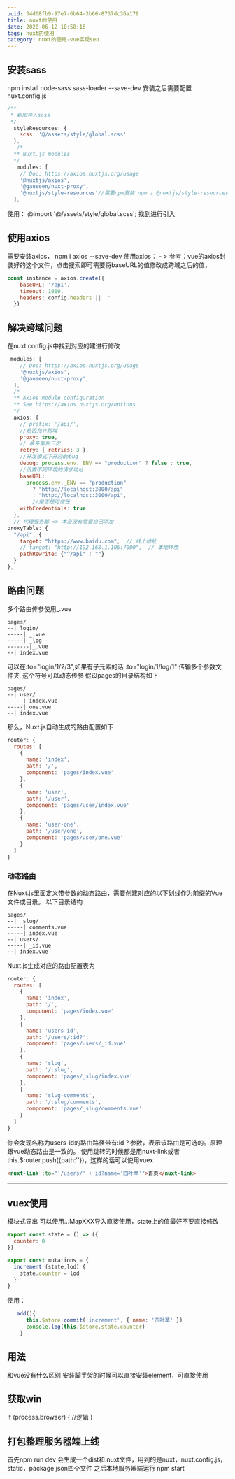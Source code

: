 ```yaml
---
uuid: 34d68fb9-97e7-6b64-3b66-8737dc36a179
title: nuxt的使用
date: 2020-06-12 10:58:16
tags: nuxt的使用
category: nuxt的使用-vue实现seo
---
```

##  安装sass
npm install node-sass sass-loader --save-dev
安装之后需要配置nuxt.config.js
```js
/**
 * 新加导入scss
 */
  styleResources: {
    scss: '@/assets/style/global.scss'
  },
   /*
  ** Nuxt.js modules
  */
   modules: [
    // Doc: https://axios.nuxtjs.org/usage
    '@nuxtjs/axios',
    '@gauseen/nuxt-proxy',
    '@nuxtjs/style-resources'//需要npm安装 npm i @nuxtjs/style-resources --save-dev
  ],
```
使用：
@import '@/assets/style/global.scss';
找到进行引入

##  使用axios
需要安装axios，
npm i axios --save-dev
使用axios： - > 参考：vue的axios封装好的这个文件，点击搜索即可需要将baseURL的值修改成跨域之后的值，
```js
const instance = axios.create({
    baseURL: '/api',
    timeout: 1000,
    headers: config.headers || ''
  })

```
##  解决跨域问题
在nuxt.config.js中找到对应的建进行修改

```js
 modules: [
    // Doc: https://axios.nuxtjs.org/usage
    '@nuxtjs/axios',
    '@gauseen/nuxt-proxy',
  ],
  /*
  ** Axios module configuration
  ** See https://axios.nuxtjs.org/options
  */
  axios: {
    // prefix: '/api/',
    //是否允许跨域
    proxy: true,
    // 最多重发三次
    retry: { retries: 3 },
    //开发模式下开启debug
    debug: process.env._ENV == "production" ? false : true,
    //设置不同环境的请求地址
    baseURL:
      process.env._ENV == "production"
        ? "http://localhost:3000/api"
        : "http://localhost:3000/api",
        //是否是可信任
    withCredentials: true
  },
  // 代理服务器 => 本身没有需要自己添加
proxyTable: {
  "/api": {
    target: "https://www.baidu.com",  // 线上地址
    // target: "http://192.168.1.106:7000",  // 本地环境
    pathRewrite: {"^/api" : ""}
  }
},
```
##  路由问题
多个路由传参使用_.vue
```
pages/
--| login/
-----| _.vue
-----| _log
-------|_.vue
--| index.vue
```
可以在:to="login/1/2/3",如果有子元素的话 :to="login/1/log/1" 传输多个参数文件夹_这个符号可以动态传参
假设pages的目录结构如下
```
pages/
--| user/
-----| index.vue
-----| one.vue
--| index.vue
```
那么，Nuxt.js自动生成的路由配置如下
```js
router: {
  routes: [
    {
      name: 'index',
      path: '/',
      component: 'pages/index.vue'
    },
    {
      name: 'user',
      path: '/user',
      component: 'pages/user/index.vue'
    },
    {
      name: 'user-one',
      path: '/user/one',
      component: 'pages/user/one.vue'
    }
  ]
}
```
### 动态路由
在Nuxt.js里面定义带参数的动态路由，需要创建对应的以下划线作为前缀的Vue文件或目录。
以下目录结构
```
pages/
--| _slug/
-----| comments.vue
-----| index.vue
--| users/
-----| _id.vue
--| index.vue
```
Nuxt.js生成对应的路由配置表为
```js
router: {
  routes: [
    {
      name: 'index',
      path: '/',
      component: 'pages/index.vue'
    },
    {
      name: 'users-id',
      path: '/users/:id?',
      component: 'pages/users/_id.vue'
    },
    {
      name: 'slug',
      path: '/:slug',
      component: 'pages/_slug/index.vue'
    },
    {
      name: 'slug-comments',
      path: '/:slug/comments',
      component: 'pages/_slug/comments.vue'
    }
  ]
}
```
你会发现名称为users-id的路由路径带有:id？参数，表示该路由是可选的。原理跟vue动态路由是一致的。
使用跳转的时候都是用nuxt-link或者this.$router.push({path:''})，这样的话可以使用vuex
```html
<nuxt-link :to="'/users/' + id?name='四叶草'">首页</nuxt-link>
```
---
## vuex使用
模块式导出 可以使用...MapXXX导入直接使用，state上的值最好不要直接修改
```js
export const state = () => ({
  counter: 0
})

export const mutations = {
  increment (state,lod) {
    state.counter = lod
  }
}

```

使用：
```js
   add(){
      this.$store.commit('increment', { name: '四叶草' })
      console.log(this.$store.state.counter)
    }
```
##  用法
和vue没有什么区别 安装脚手架的时候可以直接安装element，可直接使用


##  获取win
if (process.browser) {
  //逻辑
}
## 打包整理服务器端上线
首先npm run dev 会生成一个dist和.nuxt文件，用到的是nuxt，nuxt.config.js，static，package.json四个文件
之后本地服务器端运行 npm start